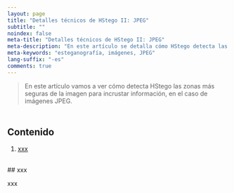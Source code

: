 ```yaml
---
layout: page
title: "Detalles técnicos de HStego II: JPEG"
subtitle: "" 
noindex: false
meta-title: "Detalles técnicos de HStego II: JPEG"
meta-description: "En este artículo se detalla cómo HStego detecta las zonas donde ocultar información"
meta-keywords: "esteganografía, imágenes, JPEG"
lang-suffix: "-es"
comments: true
---
```


> En este artículo vamos a ver cómo detecta HStego las zonas más seguras
> de la imagen para incrustar información, en el caso de imágenes JPEG.



<style>
    [id]::before {
        content: '';
        display: block;
        height:      70px;
        margin-top: -70px;
        visibility: hidden;
    }
</style>

<div class='menu' style='margin-top:50px'></div>

## Contenido

1. [xxx](#xxx)


<br>
## xxx

xxx







